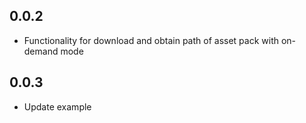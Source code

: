 ## 0.0.2
* Functionality for download and obtain path of asset pack with on-demand mode

## 0.0.3
* Update example